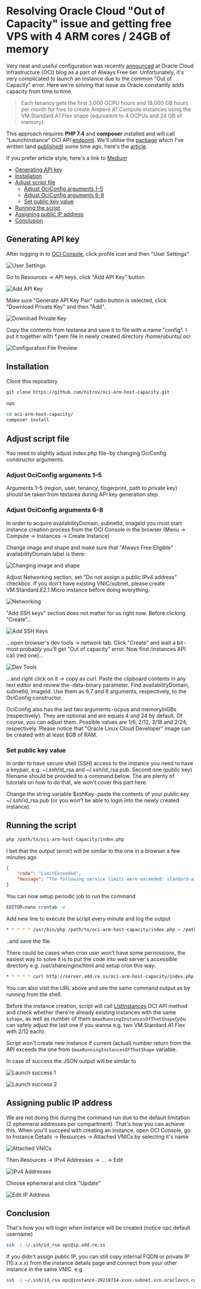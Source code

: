 # Resolving Oracle Cloud "Out of Capacity" issue and getting free VPS with 4 ARM cores / 24GB of memory

Very neat and useful configuration was recently [announced](https://blogs.oracle.com/cloud-infrastructure/post/moving-to-ampere-a1-compute-instances-on-oracle-cloud-infrastructure-oci) at Oracle Cloud Infrastructure (OCI) blog as a part of Always Free tier. Unfortunately, it's very complicated to launch an instance due to the common "Out of Capacity" error. Here we're solving that issue as Oracle constantly adds capacity from time to time.

> Each tenancy gets the first 3,000 OCPU hours and 18,000 GB hours per month for free to create Ampere A1 Compute instances using the VM.Standard.A1.Flex shape (equivalent to 4 OCPUs and 24 GB of memory).

This approach requires **PHP 7.4** and **composer** installed and will call "LaunchInstance" OCI API [endpoint](https://docs.oracle.com/en-us/iaas/api/#/en/iaas/20160918/Instance/LaunchInstance). We'll utilise the [package](https://packagist.org/packages/hitrov/oci-api-php-request-sign) which I've written (and [published](https://github.com/hitrov/oci-api-php-request-sign)) some time ago, here's the [article](https://hitrov.medium.com/creating-mini-php-sdk-to-sign-oracle-cloud-infrastructure-api-requests-d91a224c7008?sk=5b4405c1124bfeac30a370630fd94126).

If you prefer article style, here's a link to [Medium](https://hitrov.medium.com/resolving-oracle-cloud-out-of-capacity-issue-and-getting-free-vps-with-4-arm-cores-24gb-of-6ecd5ede6fcc?sk=01d761f7cd80c77e0fed773972f4d1a8)

- [Generating API key](#generating-api-key)
- [Installation](#installation)
- [Adjust script file](#adjust-script-file)
  - [Adjust OciConfig arguments 1–5](#adjust-ociconfig-arguments-15)
  - [Adjust OciConfig arguments 6-8](#adjust-ociconfig-arguments-6-8)
  - [Set public key value](#set-public-key-value)
- [Running the script](#running-the-script)
- [Assigning public IP address](#assigning-public-ip-address)
- [Conclusion](#conclusion)

## Generating API key

After logging in to [OCI Console](http://cloud.oracle.com/), click profile icon and then "User Settings"

![User Settings](images/user-settings.png)

Go to Resources -> API keys, click "Add API Key" button

![Add API Key](images/add-api-key.png)

Make sure "Generate API Key Pair" radio button is selected, click "Download Private Key" and then "Add".

![Download Private Key](images/download-private-key.png)

Copy the contents from textarea and save it to file with a name "config". I put it together with *.pem file in newly created directory /home/ubuntu/.oci

![Configuration File Preview](images/config-file-preview.png)

## Installation

Clone this repository
```bash
git clone https://github.com/hitrov/oci-arm-host-capacity.git
```
run
```bash
cd oci-arm-host-capacity/
composer install
```

## Adjust script file

You need to slightly adjust index.php file - by changing OciConfig constructor arguments.

### Adjust OciConfig arguments 1–5

Arguments 1–5 (region, user, tenancy, fingerprint, path to private key) should be taken from textarea during API key generation step.

### Adjust OciConfig arguments 6-8

In order to acquire availabilityDomain, subnetId, imageId you must start instance creation process from the OCI Console in the browser (Menu -> Compute -> Instances -> Create Instance)

Change image and shape and make sure that "Always Free Eligible" availabilityDomain label is there:

![Changing image and shape](images/create-compute-instance.png)

Adjust Networking section, set "Do not assign a public IPv4 address" checkbox. If you don't have existing VNIC/subnet, please create VM.Standard.E2.1.Micro instance before doing everything.

![Networking](images/networking.png)

"Add SSH keys" section does not matter for us right now. Before clicking "Create"…

![Add SSH Keys](images/add-ssh-keys.png)

…open browser's dev tools -> network tab. Click "Create" and wait a bit - most probably you'll get "Out of capacity" error. Now find /instances API call (red one)…

![Dev Tools](images/dev-tools.png)

…and right click on it -> copy as curl. Paste the clipboard contents in any text editor and review the - data-binary parameter. Find availabilityDomain, subnetId, imageId. Use them as 6,7 and 8 arguments, respectively, to the OciConfig constructor.

OciConfig also has the last two arguments - ocpus and memoryInGBs (respectively). They are optional and are equals 4 and 24 by default. Of course, you can adjust them.  Possible values are 1/6, 2/12, 3/18 and 2/24, respectively. Please notice that "Oracle Linux Cloud Developer" image can be created with at least 8GB of RAM.

### Set public key value

In order to have secure shell (SSH) access to the instance you need to have a keypair, e.g. ~/.ssh/id_rsa and ~/.ssh/id_rsa.pub. Second one (public key) filename should be provided to a command below. The are plenty of tutorials on how to do that, we won't cover this part here.

Change the string variable $sshKey - paste the contents of your public key ~/.ssh/id_rsa.pub (or you won't be able to login into the newly created instance).

## Running the script

```bash
php /path/to/oci-arm-host-capacity/index.php
```

I bet that the output (error) will be similar to the one in a browser a few minutes ago

```json
{
    "code": "LimitExceeded",
    "message": "The following service limits were exceeded: standard-a1-memory-count, standard-a1-core-count. Request a service limit increase from the service limits page in the console. "
}
```

You can now setup periodic job to run the command

```bash
EDITOR=nano crontab -e
```

Add new line to execute the script every minute and log the output

```bash
* * * * * /usr/bin/php /path/to/oci-arm-host-capacity/index.php > /path/to/script.log
```

..and save the file.

There could be cases when cron user won't have some permissions, the easiest way to solve it is to put the code into web server's accessible directory e.g. /usr/share/nginx/html and setup cron this way:

```bash
* * * * * curl http://server.add.re.ss/oci-arm-host-capacity/index.php
```

You can also visit the URL above and see the same command output as by running from the shell.

Before the instance creation, script will call [ListInstances](https://docs.oracle.com/en-us/iaas/api/#/en/iaas/20160918/Instance/ListInstances) OCI API method and check whether there're already existing instances with the same `$shape`, as well as number of them `$maxRunningInstancesOfThatShape`(you can safely adjust the last one if you wanna e.g. two VM.Standard.A1.Flex with 2/12 each).

Script won't create new instance if current (actual) number return from the API exceeds the one from `$maxRunningInstancesOfThatShape` variable.

In case of success the JSON output will be similar to

![Launch success 1](images/launch-output-1.png)

![Launch success 2](images/launch-output-2.png)

## Assigning public IP address

We are not doing this during the command run due to the default limitation (2 ephemeral addresses per compartment). That's how you can achieve this. When you'll succeed with creating an instance, open OCI Console, go to Instance Details -> Resources -> Attached VNICs by selecting it's name

![Attached VNICs](images/attached-vnics.png)

Then Resources -> IPv4 Addresses -> … -> Edit

![IPv4 Addresses](images/ipv4-addresses.png)

Choose ephemeral and click "Update"

![Edit IP Address](images/edit-ip-address.png)

## Conclusion

That's how you will login when instance will be created (notice opc default username)

```bash
ssh -i ~/.ssh/id_rsa opc@ip.add.re.ss
```

If you didn't assign public IP, you can still copy internal FQDN or private IP (10.x.x.x) from the instance details page and connect from your other instance in the same VNIC. e.g.

```bash
ssh -i ~/.ssh/id_rsa opc@instance-20210714-xxxx.subnet.vcn.oraclevcn.com
```
